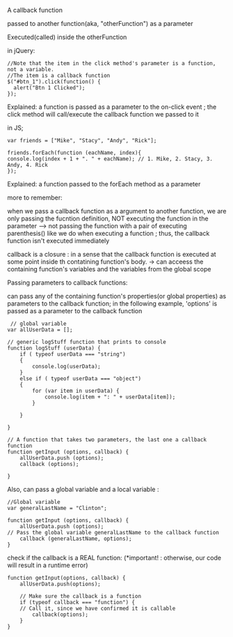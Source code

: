 A callback function 

passed to another function(aka, "otherFunction") as a parameter

Executed(called) inside the otherFunction

in jQuery: 

```
//Note that the item in the click method's parameter is a function, not a variable.
//The item is a callback function
$("#btn_1").click(function() {
  alert("Btn 1 Clicked");
});
```

Explained: a function is passed as a parameter to the on-click event ; the click method will call/execute the callback function we passed to it

in JS; 

```
var friends = ["Mike", "Stacy", "Andy", "Rick"];

friends.forEach(function (eachName, index){
console.log(index + 1 + ". " + eachName); // 1. Mike, 2. Stacy, 3. Andy, 4. Rick
});
```

Explained: a function passed to the forEach method as a parameter



more to remember:

when we pass a callback function as a argument to another function, we are only passing the fucntion definition, NOT executing the function in the parameter --> not passing the function with a pair of executing parenthesis() like we do when executing a function ; thus, the callback function isn't executed immediately

callback is a closure : in a sense that the callback function is executed at some point inside th contatining function's body. -> can acceess the containing function's variables and the variables from the global scope

Passing parameters to callback functions:

can pass any of the containing function's properties(or global properties) as parameters to the callback function; in the following example, 'options' is passed as a parameter to the callback function

```
 // global variable
var allUserData = [];

// generic logStuff function that prints to console
function logStuff (userData) {
    if ( typeof userData === "string")
    {
        console.log(userData);
    }
    else if ( typeof userData === "object")
    {
        for (var item in userData) {
            console.log(item + ": " + userData[item]);
        }

    }

}

// A function that takes two parameters, the last one a callback function
function getInput (options, callback) {
    allUserData.push (options);
    callback (options);

}
```

Also, can pass a global variable and a local variable :

```
//Global variable
var generalLastName = "Clinton";

function getInput (options, callback) {
    allUserData.push (options);
// Pass the global variable generalLastName to the callback function
    callback (generalLastName, options);
}
```

check if the callback is a REAL function:  (*important! : otherwise, our code will result in a runtime error)

```
function getInput(options, callback) {
    allUserData.push(options);

    // Make sure the callback is a function
    if (typeof callback === "function") {
    // Call it, since we have confirmed it is callable
        callback(options);
    }
}
```